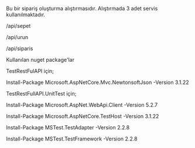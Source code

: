 Bu bir sipariş oluşturma alıştırmasıdır. 
Alıştırmada 3 adet servis kullanılmaktadır.

/api/sepet

/api/urun

/api/siparis


Kullanılan nuget package'lar

TestRestFulAPI için;

Install-Package Microsoft.AspNetCore.Mvc.NewtonsoftJson -Version 3.1.22


TestRestFullAPI.UnitTest için;

Install-Package Microsoft.AspNet.WebApi.Client -Version 5.2.7

Install-Package Microsoft.AspNetCore.TestHost -Version 3.1.22

Install-Package MSTest.TestAdapter -Version 2.2.8

Install-Package MSTest.TestFramework -Version 2.2.8
